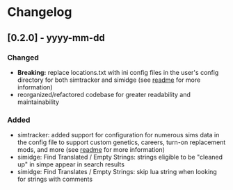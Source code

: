 # Changelog

## [0.2.0] - yyyy-mm-dd

### Changed

- **Breaking:** replace locations.txt with ini config files in the user's config directory for both simtracker and simidge (see [readme](README.md#configuration) for more information)
- reorganized/refactored codebase for greater readability and maintainability

### Added

- simtracker: added support for configuration for numerous sims data in the config file to support custom genetics, careers, turn-on replacement mods, and more (see [readme](README.md#configuration) for more information)
- simidge: Find Translated / Empty Strings: strings eligible to be "cleaned up" in simpe appear in search results
- simidge: Find Translates / Empty Strings: skip lua string when looking for strings with comments
